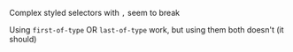 Complex styled selectors with `,` seem to break

Using `first-of-type` OR `last-of-type` work, but using them both doesn't (it should)
